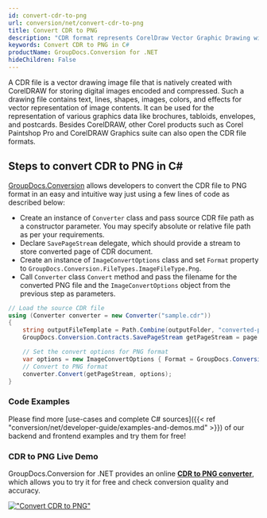 ```yaml
---
id: convert-cdr-to-png
url: conversion/net/convert-cdr-to-png
title: Convert CDR to PNG
description: "CDR format represents CorelDraw Vector Graphic Drawing with .cdr extension. Learn how to convert CDR to PNG file programmatically in C# language using GroupDocs.Conversion for .NET library."
keywords: Convert CDR to PNG in C#
productName: GroupDocs.Conversion for .NET
hideChildren: False
---
```


A CDR file is a vector drawing image file that is natively created with CorelDRAW for storing digital images encoded and compressed. Such a drawing file contains text, lines, shapes, images, colors, and effects for vector representation of image contents. It can be used for the representation of various graphics data like brochures, tabloids, envelopes, and postcards. Besides CorelDRAW, other Corel products such as Corel Paintshop Pro and CorelDRAW Graphics suite can also open the CDR file formats.

## Steps to convert CDR to PNG in C#

[GroupDocs.Conversion](https://products.groupdocs.com/conversion/net) allows developers to convert the CDR file to PNG format in an easy and intuitive way just using a few lines of code as described below:

* Create an instance of `Converter` class and pass source CDR file path as a constructor parameter. You may specify absolute or relative file path as per your requirements. 
* Declare `SavePageStream` delegate, which should provide a stream to store converted page of CDR document.
* Create an instance of `ImageConvertOptions` class and set `Format` property to `GroupDocs.Conversion.FileTypes.ImageFileType.Png`.
* Call `Converter` class `Convert` method and pass the filename for the converted PNG file and the `ImageConvertOptions` object from the previous step as parameters.

```csharp
// Load the source CDR file
using (Converter converter = new Converter("sample.cdr"))
{
    string outputFileTemplate = Path.Combine(outputFolder, "converted-page-{0}.png");
    GroupDocs.Conversion.Contracts.SavePageStream getPageStream = page => new FileStream(string.Format(outputFileTemplate, page), FileMode.Create);

    // Set the convert options for PNG format
    var options = new ImageConvertOptions { Format = GroupDocs.Conversion.FileTypes.ImageFileType.Png };   
    // Convert to PNG format
    converter.Convert(getPageStream, options);
}
```

### Code Examples

Please find more [use-cases and complete C# sources]({{< ref "conversion/net/developer-guide/examples-and-demos.md" >}}) of our backend and frontend examples and try them for free!

### CDR to PNG Live Demo

GroupDocs.Conversion for .NET provides an online [**CDR to PNG converter**](https://products.groupdocs.app/conversion/cdr-to-png), which allows you to try it for free and check conversion quality and accuracy.

[!["Convert CDR to PNG"](conversion/net/images/convert-to-png/convert-cdr-to-png.png)](https://products.groupdocs.app/conversion/cdr-to-png)